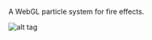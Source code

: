 A WebGL particle system for fire effects.

![alt tag](https://raw.githubusercontent.com/ethanhjennings/webgl-fire-particles/master/screenshots/fire.png)
